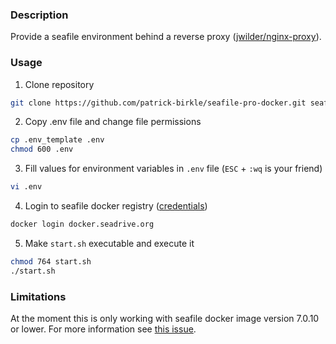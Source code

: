 ### Description
Provide a seafile environment behind a reverse proxy ([jwilder/nginx-proxy](https://github.com/jwilder/nginx-proxy)).

### Usage
1. Clone repository
```bash
git clone https://github.com/patrick-birkle/seafile-pro-docker.git seafile && cd seafile
```

2. Copy .env file and change file permissions
```bash
cp .env_template .env
chmod 600 .env
```

3. Fill values for environment variables in `.env` file (`ESC` + `:wq` is your friend) 
```bash
vi .env
```

4. Login to seafile docker registry ([credentials](https://customer.seafile.com/downloads))
```bash
docker login docker.seadrive.org
``` 

5. Make `start.sh` executable and execute it
```bash
chmod 764 start.sh
./start.sh
``` 

### Limitations
At the moment this is only working with seafile docker image version 7.0.10 or lower. For more information see [this issue](https://github.com/haiwen/seafile-docker/issues/91).
